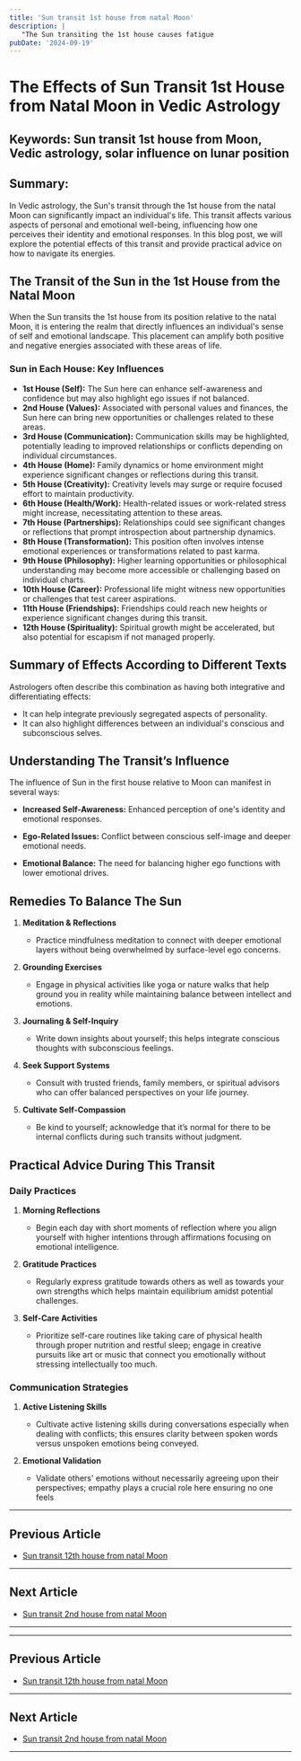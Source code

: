 ```yaml
---
title: 'Sun transit 1st house from natal Moon'
description: |
   "The Sun transiting the 1st house causes fatigue
pubDate: '2024-09-19'
---
```


# The Effects of Sun Transit 1st House from Natal Moon in Vedic Astrology

## Keywords: Sun transit 1st house from Moon, Vedic astrology, solar influence on lunar position

## Summary:
In Vedic astrology, the Sun's transit through the 1st house from the natal Moon can significantly impact an individual's life. This transit affects various aspects of personal and emotional well-being, influencing how one perceives their identity and emotional responses. In this blog post, we will explore the potential effects of this transit and provide practical advice on how to navigate its energies.

## The Transit of the Sun in the 1st House from the Natal Moon

When the Sun transits the 1st house from its position relative to the natal Moon, it is entering the realm that directly influences an individual's sense of self and emotional landscape. This placement can amplify both positive and negative energies associated with these areas of life.

### Sun in Each House: Key Influences

- **1st House (Self):** The Sun here can enhance self-awareness and confidence but may also highlight ego issues if not balanced.
- **2nd House (Values):** Associated with personal values and finances, the Sun here can bring new opportunities or challenges related to these areas.
- **3rd House (Communication):** Communication skills may be highlighted, potentially leading to improved relationships or conflicts depending on individual circumstances.
- **4th House (Home):** Family dynamics or home environment might experience significant changes or reflections during this transit.
- **5th House (Creativity):** Creativity levels may surge or require focused effort to maintain productivity.
- **6th House (Health/Work):** Health-related issues or work-related stress might increase, necessitating attention to these areas.
- **7th House (Partnerships):** Relationships could see significant changes or reflections that prompt introspection about partnership dynamics.
- **8th House (Transformation):** This position often involves intense emotional experiences or transformations related to past karma.
- **9th House (Philosophy):** Higher learning opportunities or philosophical understanding may become more accessible or challenging based on individual charts.
- **10th House (Career):** Professional life might witness new opportunities or challenges that test career aspirations.
- **11th House (Friendships):** Friendships could reach new heights or experience significant changes during this transit.
- **12th House (Spirituality):** Spiritual growth might be accelerated, but also potential for escapism if not managed properly.

## Summary of Effects According to Different Texts

Astrologers often describe this combination as having both integrative and differentiating effects:
- It can help integrate previously segregated aspects of personality.
- It can also highlight differences between an individual's conscious and subconscious selves.

## Understanding The Transit’s Influence

The influence of Sun in the first house relative to Moon can manifest in several ways:

- **Increased Self-Awareness:** Enhanced perception of one's identity and emotional responses.
  
- **Ego-Related Issues:** Conflict between conscious self-image and deeper emotional needs.

- **Emotional Balance:** The need for balancing higher ego functions with lower emotional drives.

## Remedies To Balance The Sun

1. **Meditation & Reflections**
   - Practice mindfulness meditation to connect with deeper emotional layers without being overwhelmed by surface-level ego concerns.

2. **Grounding Exercises**
   - Engage in physical activities like yoga or nature walks that help ground you in reality while maintaining balance between intellect and emotions.

3. **Journaling & Self-Inquiry**
   - Write down insights about yourself; this helps integrate conscious thoughts with subconscious feelings.
   
4. **Seek Support Systems**
   - Consult with trusted friends, family members, or spiritual advisors who can offer balanced perspectives on your life journey.

5. **Cultivate Self-Compassion**
   - Be kind to yourself; acknowledge that it’s normal for there to be internal conflicts during such transits without judgment.

## Practical Advice During This Transit

### Daily Practices

1. **Morning Reflections**
   - Begin each day with short moments of reflection where you align yourself with higher intentions through affirmations focusing on emotional intelligence.

2. **Gratitude Practices**
   - Regularly express gratitude towards others as well as towards your own strengths which helps maintain equilibrium amidst potential challenges.

3. **Self-Care Activities**
   - Prioritize self-care routines like taking care of physical health through proper nutrition and restful sleep; engage in creative pursuits like art or music that connect you emotionally without stressing intellectually too much.

### Communication Strategies

1. **Active Listening Skills**
   - Cultivate active listening skills during conversations especially when dealing with conflicts; this ensures clarity between spoken words versus unspoken emotions being conveyed.

2. **Emotional Validation**
   - Validate others' emotions without necessarily agreeing upon their perspectives; empathy plays a crucial role here ensuring no one feels
---

## Previous Article
- [Sun transit 12th house from natal Moon](200112_Sun_transit_12th_house_from_natal_Moon.md)

---

## Next Article
- [Sun transit 2nd house from natal Moon](200102_Sun_transit_2nd_house_from_natal_Moon.md)

---
---

## Previous Article
- [Sun transit 12th house from natal Moon](200112_Sun_transit_12th_house_from_natal_Moon.md)

---

## Next Article
- [Sun transit 2nd house from natal Moon](200102_Sun_transit_2nd_house_from_natal_Moon.md)

---
